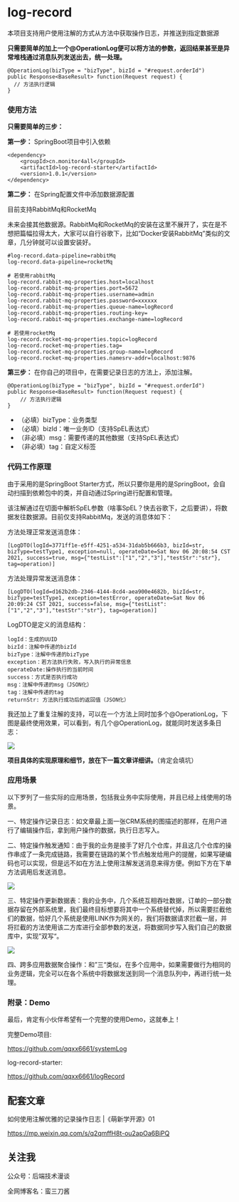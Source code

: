 # log-record

本项目支持用户使用注解的方式从方法中获取操作日志，并推送到指定数据源

**只需要简单的加上一个@OperationLog便可以将方法的参数，返回结果甚至是异常堆栈通过消息队列发送出去，统一处理。**

```
@OperationLog(bizType = "bizType", bizId = "#request.orderId")
public Response<BaseResult> function(Request request) {
  // 方法执行逻辑
}
```

### 使用方法

**只需要简单的三步：**

**第一步：** SpringBoot项目中引入依赖

```
<dependency>
    <groupId>cn.monitor4all</groupId>
    <artifactId>log-record-starter</artifactId>
    <version>1.0.1</version>
</dependency>
```

**第二步：** 在Spring配置文件中添加数据源配置

目前支持RabbitMq和RocketMq

未来会接其他数据源。RabbitMq和RocketMq的安装在这里不展开了，实在是不想把篇幅拉得太大，大家可以自行谷歌下，比如“Docker安装RabbitMq”类似的文章，几分钟就可以设置安装好。


```
#log-record.data-pipeline=rabbitMq
log-record.data-pipeline=rocketMq

# 若使用rabbitMq
log-record.rabbit-mq-properties.host=localhost
log-record.rabbit-mq-properties.port=5672
log-record.rabbit-mq-properties.username=admin
log-record.rabbit-mq-properties.password=xxxxxx
log-record.rabbit-mq-properties.queue-name=logRecord
log-record.rabbit-mq-properties.routing-key=
log-record.rabbit-mq-properties.exchange-name=logRecord

# 若使用rocketMq
log-record.rocket-mq-properties.topic=logRecord
log-record.rocket-mq-properties.tag=
log-record.rocket-mq-properties.group-name=logRecord
log-record.rocket-mq-properties.namesrv-addr=localhost:9876
```

**第三步：** 在你自己的项目中，在需要记录日志的方法上，添加注解。

```
@OperationLog(bizType = "bizType", bizId = "#request.orderId")
public Response<BaseResult> function(Request request) {
	// 方法执行逻辑
}
```

- （必填）bizType：业务类型
- （必填）bizId：唯一业务ID（支持SpEL表达式）
- （非必填）msg：需要传递的其他数据（支持SpEL表达式）
- （非必填）tag：自定义标签

### 代码工作原理

由于采用的是SpringBoot Starter方式，所以只要你是用的是SpringBoot，会自动扫描到依赖包中的类，并自动通过Spring进行配置和管理。

该注解通过在切面中解析SpEL参数（啥事SpEL？快去谷歌下，之后要讲），将数据发往数据源。目前仅支持RabbitMq，发送的消息体如下：

方法处理正常发送消息体：

```
[LogDTO(logId=3771ff1e-e5ff-4251-a534-31dab5b666b3, bizId=str, bizType=testType1, exception=null, operateDate=Sat Nov 06 20:08:54 CST 2021, success=true, msg={"testList":["1","2","3"],"testStr":"str"}, tag=operation)]
```

方法处理异常发送消息体：

```
[LogDTO(logId=d162b2db-2346-4144-8cd4-aea900e4682b, bizId=str, bizType=testType1, exception=testError, operateDate=Sat Nov 06 20:09:24 CST 2021, success=false, msg={"testList":["1","2","3"],"testStr":"str"}, tag=operation)]
```

LogDTO是定义的消息结构：

```
logId：生成的UUID
bizId：注解中传递的bizId
bizType：注解中传递的bizType
exception：若方法执行失败，写入执行的异常信息
operateDate:操作执行的当前时间
success：方式是否执行成功
msg：注解中传递的msg（JSON化）
tag：注解中传递的tag
returnStr: 方法执行成功后的返回值（JSON化）
```

我还加上了重复注解的支持，可以在一个方法上同时加多个@OperationLog，下图是最终使用效果，可以看到，有几个@OperationLog，就能同时发送多条日志：

![](https://tva1.sinaimg.cn/large/008i3skNly1gw5oyjdc2uj31js0u0133.jpg)

**项目具体的实现原理和细节，放在下一篇文章详细讲。**（肯定会填坑）

### 应用场景

以下罗列了一些实际的应用场景，包括我业务中实际使用，并且已经上线使用的场景。

一、特定操作记录日志：如文章最上面一张CRM系统的图描述的那样，在用户进行了编辑操作后，拿到用户操作的数据，执行日志写入。

二、特定操作触发通知：由于我的业务是接手了好几个仓库，并且这几个仓库的操作串成了一条完成链路，我需要在链路的某个节点触发给用户的提醒，如果写硬编码也可以实现，但是远不如在方法上使用注解发送消息来得方便。例如下方在下单方法调用后发送消息。

![](https://tva1.sinaimg.cn/large/008i3skNly1gw5oyoktakj326i06wwgk.jpg)

三、特定操作更新数据表：我的业务中，几个系统互相吞吐数据，订单的一部分数据存留在外部系统里，我们最终目标想要将其中一个系统替代掉，所以需要拦截他们的数据，恰好几个系统是使用LINK作为网关的，我们将数据请求拦截一层，并将拦截的方法使用该二方库进行全部参数的发送，将数据同步写入我们自己的数据库中，实现”双写“。

![](https://tva1.sinaimg.cn/large/008i3skNly1gw5oyrcuqyj31zi056gn6.jpg)

四、跨多应用数据聚合操作：和”三“类似，在多个应用中，如果需要做行为相同的业务逻辑，完全可以在各个系统中将数据发送到同一个消息队列中，再进行统一处理。

### 附录：Demo

最后，肯定有小伙伴希望有一个完整的使用Demo，这就奉上！

完整Demo项目:

https://github.com/qqxx6661/systemLog

log-record-starter:

https://github.com/qqxx6661/logRecord


## 配套文章

如何使用注解优雅的记录操作日志 |《萌新学开源》01

https://mp.weixin.qq.com/s/q2qmffH8t-ou2apOa6BiPQ

## 关注我

公众号：后端技术漫谈

全网博客名：蛮三刀酱